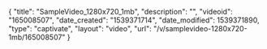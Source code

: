 {
    "title": "SampleVideo_1280x720_1mb",
    "description": "",
    "videoid": "165008507",
    "date_created": "1539371714",
    "date_modified": 1539371890,
    "type": "captivate",
    "layout": "video",
    "url": "\/v\/samplevideo-1280x720-1mb\/165008507"
}